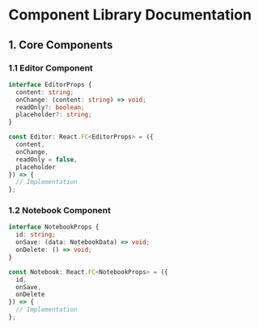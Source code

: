 # Component Library Documentation

## 1. Core Components

### 1.1 Editor Component

```typescript
interface EditorProps {
  content: string;
  onChange: (content: string) => void;
  readOnly?: boolean;
  placeholder?: string;
}

const Editor: React.FC<EditorProps> = ({
  content,
  onChange,
  readOnly = false,
  placeholder
}) => {
  // Implementation
};
```

### 1.2 Notebook Component

```typescript
interface NotebookProps {
  id: string;
  onSave: (data: NotebookData) => void;
  onDelete: () => void;
}

const Notebook: React.FC<NotebookProps> = ({
  id,
  onSave,
  onDelete
}) => {
  // Implementation
};
```

